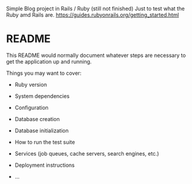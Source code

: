 Simple Blog project in Rails / Ruby (still not finished) 
Just to test what the Ruby amd Rails are. https://guides.rubyonrails.org/getting_started.html



# README

This README would normally document whatever steps are necessary to get the
application up and running.

Things you may want to cover:

* Ruby version

* System dependencies

* Configuration

* Database creation

* Database initialization

* How to run the test suite

* Services (job queues, cache servers, search engines, etc.)

* Deployment instructions

* ...




